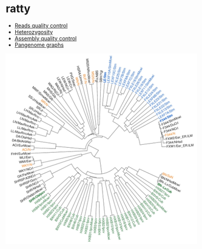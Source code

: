 # ratty

- [Reads quality control](00.ReadsQC.md)
- [Heterozygosity](01.Heterozygosity)
- [Assembly quality control](02.AssemblyQC.md)
- [Pangenome graphs](03.PangenomeGraphs.md)

<img src="images/phylogenetic_relationship_laboratory_rats.png" width="1024">

